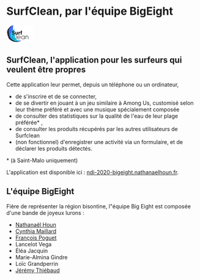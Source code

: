 # SurfClean, par l'équipe BigEight

![surfCleanLogo](public/images/surfCleanLogo.png)

## SurfClean, l'application pour les surfeurs qui veulent être propres

Cette application leur permet, depuis un téléphone ou un ordinateur,

- de s'inscrire et de se connecter,
- de se divertir en jouant à un jeu similaire à Among Us, customisé selon leur thème préféré et avec une musique spécialement composée
- de consulter des statistiques sur la qualité de l'eau de leur plage préférée\* ,
- de consulter les produits récupérés par les autres utilisateurs de Surfclean
- (non fonctionnel) d'enregistrer une activité via un formulaire, et de déclarer les produits détectés.

\* (à Saint-Malo uniquement)

L'application est disponible ici : [ndi-2020-bigeight.nathanaelhoun.fr](https://ndi-2020-bigeight.nathanaelhoun.fr).

## L'équipe BigEight

Fière de représenter la région bisontine, l"équipe Big Eight est composée d'une bande de joyeux lurons :

- [Nathanaël Houn](https://nathanaelhoun.fr)
- [Cynthia Maillard](https://www.linkedin.com/in/cynthia-maillard/)
- [François Poguet](https://francois.poguet.com)
- Lancelot Vega
- Éléa Jacquin
- Marie-Almina Gindre
- Loïc Grandperrin
- [Jérémy Thiébaud](https://www.linkedin.com/in/j%C3%A9r%C3%A9my-thi%C3%A9baud-60b9281b8/)
